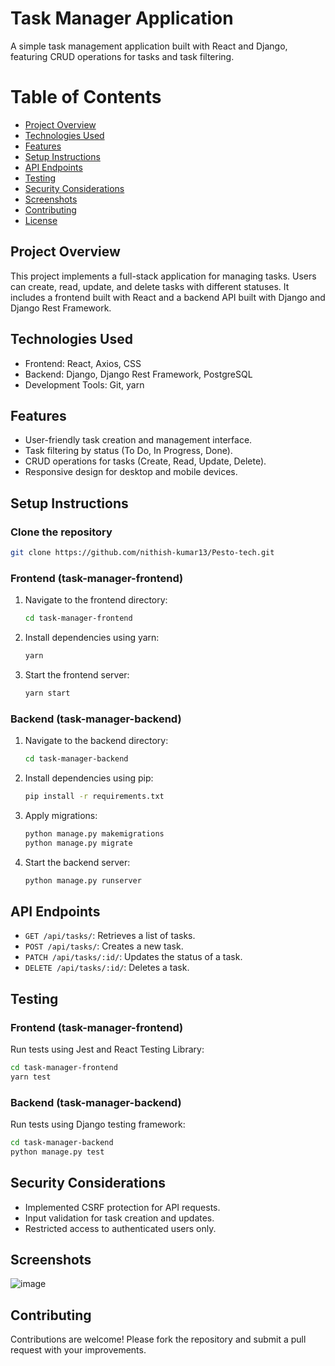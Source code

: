 # Task Manager Application

A simple task management application built with React and Django, featuring CRUD operations for tasks and task filtering.

# Table of Contents
* [Project Overview](#project-overview)
* [Technologies Used](#technologies-used)
* [Features](#features)
* [Setup Instructions](#setup-instructions)
* [API Endpoints](#api-endpoints)
* [Testing](#testing)
* [Security Considerations](#security-considerations)
* [Screenshots](#Screenshots)
* [Contributing](#contributing)
* [License](#license)

## Project Overview

This project implements a full-stack application for managing tasks. Users can create, read, update, and delete tasks with different statuses. It includes a frontend built with React and a backend API built with Django and Django Rest Framework.

## Technologies Used

- Frontend: React, Axios, CSS
- Backend: Django, Django Rest Framework, PostgreSQL
- Development Tools: Git, yarn

## Features

- User-friendly task creation and management interface.
- Task filtering by status (To Do, In Progress, Done).
- CRUD operations for tasks (Create, Read, Update, Delete).
- Responsive design for desktop and mobile devices.

## Setup Instructions

### Clone the repository

```bash
git clone https://github.com/nithish-kumar13/Pesto-tech.git
```

### Frontend (task-manager-frontend)

1. Navigate to the frontend directory:
   ```bash
   cd task-manager-frontend
   ```

2. Install dependencies using yarn:
    ```bash
    yarn
    ```

3. Start the frontend server:
    ```bash
    yarn start
    ```


### Backend  (task-manager-backend)

1. Navigate to the backend directory:
    ```bash
    cd task-manager-backend
    ```
2. Install dependencies using pip:
   ```bash
   pip install -r requirements.txt
   ```
3. Apply migrations:
   ```bash
   python manage.py makemigrations
   python manage.py migrate
   ```
4. Start the backend server:
   ```bash
   python manage.py runserver
   ```

## API Endpoints

- `GET /api/tasks/`: Retrieves a list of tasks.
- `POST /api/tasks/`: Creates a new task.
- `PATCH /api/tasks/:id/`: Updates the status of a task.
- `DELETE /api/tasks/:id/`: Deletes a task.

## Testing

### Frontend (task-manager-frontend)

Run tests using Jest and React Testing Library:

```bash
cd task-manager-frontend
yarn test
```

### Backend (task-manager-backend)

Run tests using Django testing framework:

```bash
cd task-manager-backend
python manage.py test
```

## Security Considerations

- Implemented CSRF protection for API requests.
- Input validation for task creation and updates.
- Restricted access to authenticated users only.

## Screenshots
![image](https://github.com/nithish-kumar13/Pesto-tech/assets/68284693/429d523b-53d5-4b1a-ac45-679f4e09756f)

## Contributing

Contributions are welcome! Please fork the repository and submit a pull request with your improvements.

